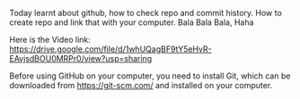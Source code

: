 Today learnt about github, how to check repo and commit history. How to create repo and link that with your computer. Bala Bala Bala, Haha

Here is the Video link: https://drive.google.com/file/d/1whUQagBF9tY5eHvR-EAvjsdBOU0MRPr0/view?usp=sharing

Before using GitHub on your computer, you need to install Git, which can be downloaded from https://git-scm.com/ and installed on your computer.
